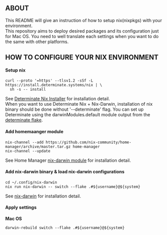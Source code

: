 ## ABOUT

This README will give an instruction of how to setup nix(nixpkgs) with your environment.  
This repository aims to deploy desired packages and its configuration just for Mac OS. You need to well translate each settings when you want to do the same with other platforms.

## HOW TO CONFIGURE YOUR NIX ENVIRONMENT

#### Setup nix

```
curl --proto '=https' --tlsv1.2 -sSf -L https://install.determinate.systems/nix | \
  sh -s -- install
```
See [Determinate Nix Installer](https://github.com/DeterminateSystems/nix-installer?tab=readme-ov-file#determinate-nix-installer) for installation detail.  
When you want to use Determinate Nix + Nix-Darwin, installation of nix binary should be done without '--determinate' flag.
You can set up Determinate using the darwinModules.default module output from the [determinate flake](https://github.com/DeterminateSystems/determinate).

#### Add homemaanger module

```
nix-channel --add https://github.com/nix-community/home-manager/archive/master.tar.gz home-manager
nix-channel --update
```
See Home Manager [nix-darwin module](https://nix-community.github.io/home-manager/index.xhtml#sec-install-nix-darwin-module) for installation detail.

#### Add nix-darwin binary & load nix-darwin configurations

```
cd ~/.config/nix-darwin
nix run nix-darwin -- switch --flake .#${username}@${system}
```
See [nix-darwin](https://github.com/LnL7/nix-darwin?tab=readme-ov-file) for installation detail.

#### Apply settings

**Mac OS**
```
darwin-rebuild switch --flake .#${username}@${system}
```

